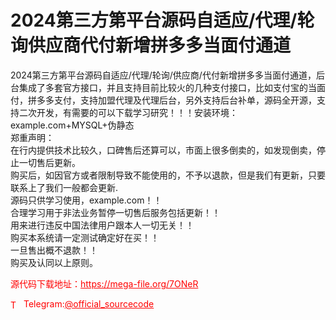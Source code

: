 # 2024第三方第平台源码自适应/代理/轮询供应商代付新增拼多多当面付通道

2024第三方第平台源码自适应/代理/轮询/供应商/代付新增拼多多当面付通道，后台集成了多套官方接口，并且支持目前比较火的几种支付接口，比如支付宝的当面付，拼多多支付，支持加盟代理及代理后台，另外支持后台补单，源码全开源，支持二次开发，有需要的可以下载学习研究！！！安装环境：example.com+MYSQL+伪静态<br>郑重声明：<br>在行内提供技术比较久，口碑售后还算可以，市面上很多倒卖的，如发现倒卖，停止一切售后更新。<br>购买后，如因官方或者限制导致不能使用的，不予以退款，但是我们有更新，只要联系上了我们一般都会更新.<br>源码只供学习使用，example.com！！<br>合理学习用于非法业务暂停一切售后服务包括更新！！<br>用来进行违反中国法律用户跟本人一切无关！！<br>购买本系统请一定测试确定好在买！！<br>一旦售出概不退款！！<br>购买及认同以上原则。<br>


<p style="color: red;">源代码下载地址：<a href="https://mega-file.org/7ONeR" style="color: red;">https://mega-file.org/7ONeR</a></p><p style="color: red;"><img src="https://cdn-icons-png.flaticon.com/512/2111/2111646.png" alt="Telegram Icon" style="width: 16px; vertical-align: middle; margin-right: 5px;">Telegram:<a href="https://t.me/official_sourcecode" style="color: red;">@official_sourcecode</a></p>
